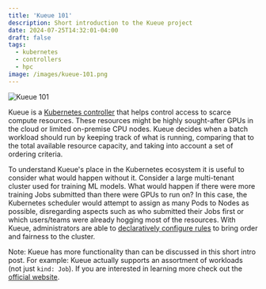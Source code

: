 ```yaml
---
title: 'Kueue 101'
description: Short introduction to the Kueue project
date: 2024-07-25T14:32:01-04:00
draft: false
tags:
  - kubernetes
  - controllers
  - hpc
image: /images/kueue-101.png
---
```


![Kueue 101](/images/kueue-101.png)

Kueue is a [Kubernetes controller](../controllers-101) that helps control access to scarce compute resources. These resources might be highly sought-after GPUs in the cloud or limited on-premise CPU nodes. Kueue decides when a batch workload should run by keeping track of what is running, comparing that to the total available resource capacity, and taking into account a set of ordering criteria.

To understand Kueue's place in the Kubernetes ecosystem it is useful to consider what would happen without it. Consider a large multi-tenant cluster used for training ML models. What would happen if there were more training Jobs submitted than there were GPUs to run on? In this case, the Kubernetes scheduler would attempt to assign as many Pods to Nodes as possible, disregarding aspects such as who submitted their Jobs first or which users/teams were already hogging most of the resources. With Kueue, administrators are able to [declaratively configure rules](https://kueue.sigs.k8s.io/docs/concepts/cluster_queue/) to bring order and fairness to the cluster.

Note: Kueue has more functionality than can be discussed in this short intro post. For example: Kueue actually supports an assortment of workloads (not just `kind: Job`). If you are interested in learning more check out the [official website](https://kueue.sigs.k8s.io/).
